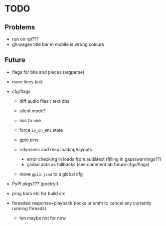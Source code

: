 # TODO

## Problems

- run on rpi???
- gh-pages title bar in mobile is wrong colours

## Future

- flags for bits and pieces (argparse)
- more lines (ev)
- cfg/flags
  - diff audio files / text dbs
  - silent mode?
  - mic to use
  - force `is_on_RPi` state
  - gpio pins

  - &#62;dynamic aud resp loading/layouts
    - error checking in loads from aud&text (filling in gaps/warnings??)
    - global data as fallbacks (see comment ab future cfgs/flags)
  
  - move `gpio.json` to a global cfg

- PyPI pkgs??? (poetry!)
- prog bars etc for build src

- threaded response+playback (locks or smth to cancel any currently running threads)
  - hm maybe not for now
